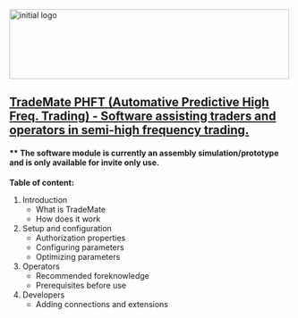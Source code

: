 <img src="https://skyinformatics.biz/images/TradeMateLogo.png" width="500" height="125" alt="initial logo"/>

## <u>TradeMate PHFT **(Automative Predictive High Freq. Trading)** - Software assisting traders and operators in semi-high frequency trading.</u> 
#### ** The software module is currently an assembly simulation/prototype and is only available for invite only use.

**Table of content:**
1. Introduction
    * What is TradeMate
    * How does it work
2. Setup and configuration
    * Authorization properties
    * Configuring parameters
    * Optimizing parameters
3. Operators
    * Recommended foreknowledge
    * Prerequisites before use
4. Developers
    * Adding connections and extensions

